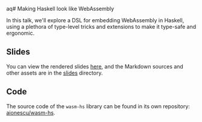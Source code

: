 aq# Making Haskell look like WebAssembly

In this talk, we'll explore a DSL for embedding WebAssembly in Haskell, using a plethora of type-level tricks and extensions to make it type-safe and ergonomic.

## Slides

You can view the rendered slides [here](https://aionescu.github.io/talks/2023-12-11-wasm-hs/slides/Slides), and the Markdown sources and other assets are in the [slides](slides) directory.

## Code

The source code of the `wasm-hs` library can be found in its own repository: [aionescu/wasm-hs](https://github.com/aionescu/wasm-hs).
